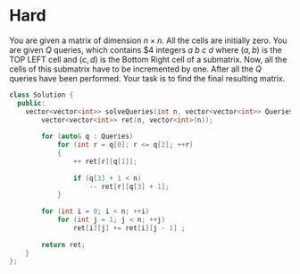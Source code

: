 # Hard

You are given a matrix of dimension $n \times n$. All the cells are initially zero. You are given $Q$ queries, which contains $4 integers $a$ $b$ $c$ $d$ where $(a,b)$ is the TOP LEFT cell and $(c,d)$ is the Bottom Right cell of a submatrix. Now, all the cells of this submatrix have to be incremented by one. After all the $Q$ queries have been performed. Your task is to find the final resulting matrix.

```cpp
class Solution {
  public:
    vector<vector<int>> solveQueries(int n, vector<vector<int>> Queries) {
        vector<vector<int>> ret(n, vector<int>(n));
        
        for (auto& q : Queries)
            for (int r = q[0]; r <= q[2]; ++r)
            {
                ++ ret[r][q[1]];
                
                if (q[3] + 1 < n)
                    -- ret[r][q[3] + 1];
            }
        
        for (int i = 0; i < n; ++i)
            for (int j = 1; j < n; ++j)
                ret[i][j] += ret[i][j - 1] ;
        
        return ret;
    }
};
```
